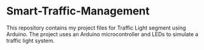 # Smart-Traffic-Management
This repository contains my project files for Traffic Light segment using Arduino. The project uses an Arduino microcontroller and LEDs to simulate a traffic light system.
